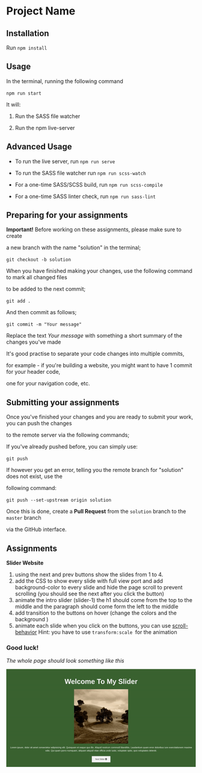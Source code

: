 # Project Name

  

## Installation

  

Run `npm install`

  

## Usage

  

In the terminal, running the following command

  

`npm run start`

  

It will:

  

1) Run the SASS file watcher

2) Run the npm live-server

  

## Advanced Usage

  

- To run the live server, run `npm run serve`

- To run the SASS file watcher run `npm run scss-watch`

- For a one-time SASS/SCSS build, run `npm run scss-compile`

- For a one-time SASS linter check, run `npm run sass-lint`

  

## Preparing for your assignments

  

**Important!** Before working on these assignments, please make sure to create

a new branch with the name "solution" in the terminal;

  

`git checkout -b solution`

  

When you have finished making your changes, use the following command to mark all changed files

to be added to the next commit;

  

`git add .`

  

And then commit as follows;

  

`git commit -m "Your message"`

  

Replace the text _Your message_ with something a short summary of the changes you've made

  

It's good practise to separate your code changes into multiple commits,

for example - if you're building a website, you might want to have 1 commit for your header code,

one for your navigation code, etc.

  

## Submitting your assignments

  

Once you've finished your changes and you are ready to submit your work, you can push the changes

to the remote server via the following commands;

  

If you've already pushed before, you can simply use:

  

`git push`

  

If however you get an error, telling you the remote branch for "solution" does not exist, use the

following command:

  

`git push --set-upstream origin solution`

  

Once this is done, create a **Pull Request** from the `solution` branch to the `master` branch

via the GitHub interface.

  

## Assignments
**Slider Website** 
1. using the next and prev buttons show the slides from 1 to 4.
2. add the CSS to show every slide with full view port and add background-color to every slide and hide the page scroll to prevent scrolling (you should see the next after you click the button)
3. animate the intro slider (slider-1) the h1 should come from the top to the middle and the paragraph should come form the left to the middle 
4. add transition to the buttons on hover (change the colors and the background )
5. animate each slide when you click on the buttons, you can use [scroll-behavior](https://developer.mozilla.org/en-US/docs/Web/CSS/scroll-behavior)
Hint: you have to use `transform:scale `for the animation
### Good luck!
_The whole page should look something like this_

![this is the slider](slider.gif)
